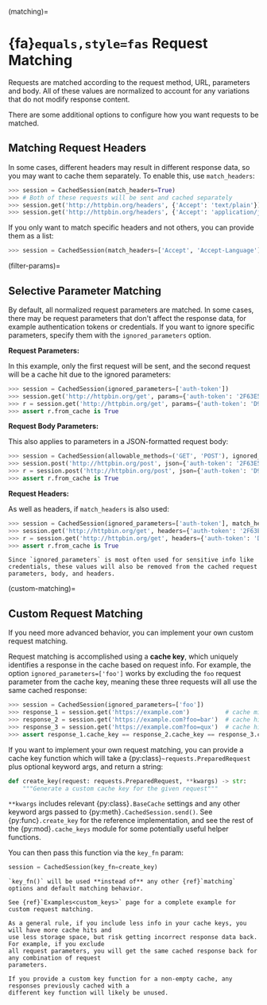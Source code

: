 (matching)=
# {fa}`equals,style=fas` Request Matching
Requests are matched according to the request method, URL, parameters and body. All of these values
are normalized to account for any variations that do not modify response content.

There are some additional options to configure how you want requests to be matched.

## Matching Request Headers
In some cases, different headers may result in different response data, so you may want to cache
them separately. To enable this, use `match_headers`:
```python
>>> session = CachedSession(match_headers=True)
>>> # Both of these requests will be sent and cached separately
>>> session.get('http://httpbin.org/headers', {'Accept': 'text/plain'})
>>> session.get('http://httpbin.org/headers', {'Accept': 'application/json'})
```

If you only want to match specific headers and not others, you can provide them as a list:
```python
>>> session = CachedSession(match_headers=['Accept', 'Accept-Language'])
```

(filter-params)=
## Selective Parameter Matching
By default, all normalized request parameters are matched. In some cases, there may be request
parameters that don't affect the response data, for example authentication tokens or credentials.
If you want to ignore specific parameters, specify them with the `ignored_parameters` option.

**Request Parameters:**

In this example, only the first request will be sent, and the second request will be a cache hit
due to the ignored parameters:
```python
>>> session = CachedSession(ignored_parameters=['auth-token'])
>>> session.get('http://httpbin.org/get', params={'auth-token': '2F63E5DF4F44'})
>>> r = session.get('http://httpbin.org/get', params={'auth-token': 'D9FAEB3449D3'})
>>> assert r.from_cache is True
```

**Request Body Parameters:**

This also applies to parameters in a JSON-formatted request body:
```python
>>> session = CachedSession(allowable_methods=('GET', 'POST'), ignored_parameters=['auth-token'])
>>> session.post('http://httpbin.org/post', json={'auth-token': '2F63E5DF4F44'})
>>> r = session.post('http://httpbin.org/post', json={'auth-token': 'D9FAEB3449D3'})
>>> assert r.from_cache is True
```

**Request Headers:**

As well as headers, if `match_headers` is also used:
```python
>>> session = CachedSession(ignored_parameters=['auth-token'], match_headers=True)
>>> session.get('http://httpbin.org/get', headers={'auth-token': '2F63E5DF4F44'})
>>> r = session.get('http://httpbin.org/get', headers={'auth-token': 'D9FAEB3449D3'})
>>> assert r.from_cache is True
```
```{note}
Since `ignored_parameters` is most often used for sensitive info like credentials, these values will also be removed from the cached request parameters, body, and headers.
```

(custom-matching)=
## Custom Request Matching
If you need more advanced behavior, you can implement your own custom request matching.

Request matching is accomplished using a **cache key**, which uniquely identifies a response in the
cache based on request info. For example, the option `ignored_parameters=['foo']` works by excluding
the `foo` request parameter from the cache key, meaning these three requests will all use the same
cached response:
```python
>>> session = CachedSession(ignored_parameters=['foo'])
>>> response_1 = session.get('https://example.com')          # cache miss
>>> response_2 = session.get('https://example.com?foo=bar')  # cache hit
>>> response_3 = session.get('https://example.com?foo=qux')  # cache hit
>>> assert response_1.cache_key == response_2.cache_key == response_3.cache_key
```

If you want to implement your own request matching, you can provide a cache key function which will
take a {py:class}`~requests.PreparedRequest` plus optional keyword args, and return a string:
```python
def create_key(request: requests.PreparedRequest, **kwargs) -> str:
    """Generate a custom cache key for the given request"""
```

`**kwargs` includes relevant {py:class}`.BaseCache` settings and any other keyword args passed to
{py:meth}`.CachedSession.send()`. See {py:func}`.create_key` for the reference implementation, and
see the rest of the {py:mod}`.cache_keys` module for some potentially useful helper functions.

You can then pass this function via the `key_fn` param:
```python
session = CachedSession(key_fn=create_key)
```

```{note}
`key_fn()` will be used **instead of** any other {ref}`matching` options and default matching behavior.
```
```{tip}
See {ref}`Examples<custom_keys>` page for a complete example for custom request matching.
```
```{tip}
As a general rule, if you include less info in your cache keys, you will have more cache hits and
use less storage space, but risk getting incorrect response data back. For example, if you exclude
all request parameters, you will get the same cached response back for any combination of request
parameters.
```
```{warning}
If you provide a custom key function for a non-empty cache, any responses previously cached with a
different key function will likely be unused.
```
